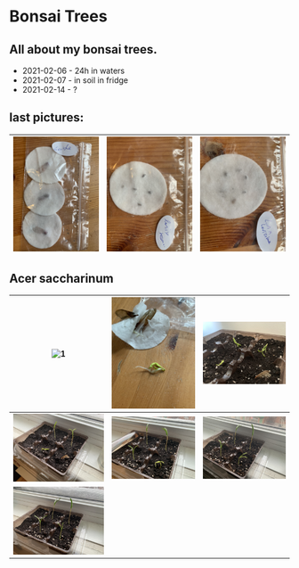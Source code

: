 # Bonsai Trees
## All about my bonsai trees.

- 2021-02-06 - 24h in waters
- 2021-02-07 - in soil in fridge
- 2021-02-14 - ?

## last pictures:

| ![acer-palmatum-2021-02-07](/imgs/acer-palmatum-2021-02-07.jpg) | ![larix-kaempferi-2021-02-07](/imgs/larix-kaempferi-2021-02-07.jpg) | ![larix-laricina-2021-02-07](/imgs/larix-laricina-2021-02-07.jpg) |
| --- | --- | --- |

## Acer saccharinum

| ![1](/imgs/acer/acer_seed_20210207.jpg) | ![2](/imgs/acer/acer_sprout_20210219.jpg) | ![3](/imgs/acer/acer_20210221.jpg) |
| --- | --- | --- |
| ![4](/imgs/acer/acer_20210222.jpg) | ![5](/imgs/acer/acer_20210223.jpg) | ![6](/imgs/acer/acer_20210224.jpg) |
| ![7](/imgs/acer/acer_20210225.jpg) |  |  |
